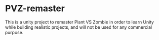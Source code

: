 # PVZ-remaster

This is a unity project to remaster Plant VS Zombie in order to learn  Unity while building realistic projects, and will not be used for any  commercial purpose.